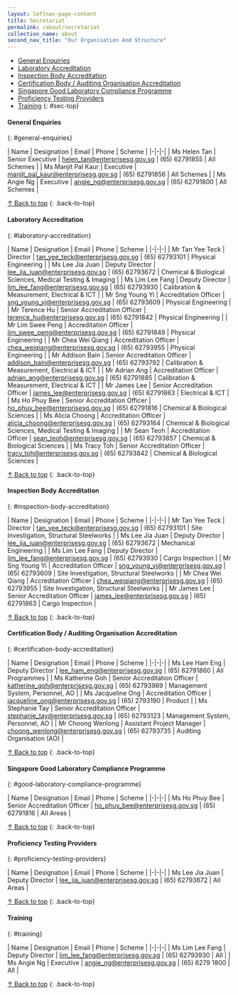 ```yaml
---
layout: leftnav-page-content
title: Secretariat
permalink: /about/secretariat
collection_name: about
second_nav_title: "Our Organisation And Structure"
---
```


* [General Enquiries](#general-enquiries)
* [Laboratory Accreditation](#laboratory-accreditation)
* [Inspection Body Accreditation](#inspection-body-accreditation)
* [Certification Body / Auditing Organisation Accreditation](#certification-body-accreditation)
* [Singapore Good Laboratory Compliance Programme](#good-laboratory-compliance-programme)
* [Proficiency Testing Providers](#proficiency-testing-providers)
* [Training](#training)
{: #sec-top}

#### General Enquiries
{: #general-enquiries}

| Name | 	Designation | Email | Phone | Scheme |
|-|-|-|
| Ms Helen Tan | Senior Executive | [helen_tan@enterprisesg.gov.sg](mailto:helen_tan@enterprisesg.gov.sg) | (65) 62791855 | All Schemes |
| Ms Manjit Pal Kaur | Executive | [manjit_pal_kaur@enterprisesg.gov.sg](mailto:manjit_pal_kaur@enterprisesg.gov.sg) | (65) 62791856 | All Schemes |
| Ms Angie Ng | Executive | [angie_ng@enterprisesg.gov.sg](mailto:angie_ng@enterprisesg.gov.sg) | (65) 62791800 | All Schemes |

[↑ Back to top](#sec-top)
{: .back-to-top}

#### Laboratory Accreditation
{: #laboratory-accreditation}

| Name | 	Designation | Email | Phone | Scheme |
|-|-|-|
| Mr Tan Yee Teck | Director | [tan_yee_teck@enterprisesg.gov.sg](mailto:tan_yee_teck@enterprisesg.gov.sg) | (65) 62793101 | Physical Engineering |
| Ms Lee Jia Juan | Deputy Director | [lee_jia_juan@enterprisesg.gov.sg](mailto:lee_jia_juan@enterprisesg.gov.sg) | (65) 62793672 | Chemical & Biological Sciences, Medical Testing & Imaging |
| Ms Lim Lee Fang | Deputy Director | [lim_lee_fang@enterprisesg.gov.sg](mailto:lim_lee_fang@enterprisesg.gov.sg) | (65) 62793930 | Calibration & Measurement, Electrical & ICT |
| Mr Sng Young Yi | Accreditation Officer | [sng_young_yi@enterprisesg.gov.sg](mailto:sng_young_yi@enterprisesg.gov.sg) | (65) 62793609 | Physical Engineering |
| Mr Terence Hu | Senior Accreditation Officer | [terence_hu@enterprisesg.gov.sg](mailto:terence_hu@enterprisesg.gov.sg) | (65) 62791842 | Physical Engineering |
| Mr Lim Swee Peng | Accreditation Officer | [lim_swee_peng@enterprisesg.gov.sg](mailto:lim_swee_peng@enterprisesg.gov.sg) | (65) 62791849 | Physical Engineering |
| Mr Chea Wei Qiang | Accreditation Officer | [chea_weiqiang@enterprisesg.gov.sg](mailto:chea_weiqiang@enterprisesg.gov.sg) | (65) 62793955 | Physical Engineering |
| Mr Addison Bain | Senior Accreditation Officer | [addison_bain@enterprisesg.gov.sg](mailto:addison_bain@enterprisesg.gov.sg) | (65) 62793792 | Calibration & Measurement, Electrical & ICT |
| Mr Adrian Ang | Accreditation Officer | [adrian_ang@enterprisesg.gov.sg](mailto:adrian_ang@enterprisesg.gov.sg) | (65) 62791885 | Calibration & Measurement, Electrical & ICT |
| Mr James Lee | Senior Accreditation Officer | [james_lee@enterprisesg.gov.sg](mailto:james_lee@enterprisesg.gov.sg) | (65) 62791863 | Electrical & ICT |
| Ms Ho Phuy Bee | Senior Accreditation Officer | [ho_phuy_bee@enterprisesg.gov.sg](mailto:ho_phuy_bee@enterprisesg.gov.sg) | (65) 62791816 | Chemical & Biological Sciences |
| Ms Alicia Choong | Accreditation Officer | [alicia_choong@enterprisesg.gov.sg](mailto:alicia_choong@enterprisesg.gov.sg) | (65) 62793164 | Chemical & Biological Sciences, Medical Testing & Imaging |
| Mr Sean Teoh | Accreditation Officer | [sean_teoh@enterprisesg.gov.sg](mailto:sean_teoh@enterprisesg.gov.sg) | (65) 62793857 | Chemical & Biological Sciences |
| Ms Tracy Toh | Senior Accreditation Officer | [tracy_toh@enterprisesg.gov.sg](mailto:tracy_toh@enterprisesg.gov.sg) | (65) 62793842 | Chemical & Biological Sciences |

[↑ Back to top](#sec-top)
{: .back-to-top}

#### Inspection Body Accreditation
{: #inspection-body-accreditation}

| Name | 	Designation | Email | Phone | Scheme |
|-|-|-|
| Mr Tan Yee Teck | Director | [tan_yee_teck@enterprisesg.gov.sg](mailto:tan_yee_teck@enterprisesg.gov.sg) | (65) 62793101 | Site Investigation, Structural Steelworks |
| Ms Lee Jia Juan | Deputy Director | [lee_jia_juan@enterprisesg.gov.sg](mailto:lee_jia_juan@enterprisesg.gov.sg) | (65) 62793672 | Mechanical Engineering |
| Ms Lim Lee Fang | Deputy Director | [lim_lee_fang@enterprisesg.gov.sg](mailto:lim_lee_fang@enterprisesg.gov.sg) | (65) 62793930 | Cargo Inspection |
| Mr Sng Young Yi | Accreditation Officer | [sng_young_yi@enterprisesg.gov.sg](mailto:sng_young_yi@enterprisesg.gov.sg) | (65) 62793609 | Site Investigation, Structural Steelworks |
| Mr Chea Wei Qiang | Accreditation Officer | [chea_weiqiang@enterprisesg.gov.sg](mailto:chea_weiqiang@enterprisesg.gov.sg) | (65) 62793955 | Site Investigation, Structural Steelworks |
| Mr James Lee | Senior Accreditation Officer | [james_lee@enterprisesg.gov.sg](mailto:james_lee@enterprisesg.gov.sg) | (65) 62791863 | Cargo Inspection |

[↑ Back to top](#sec-top)
{: .back-to-top}

#### Certification Body / Auditing Organisation Accreditation
{: #certification-body-accreditation}

| Name | 	Designation | Email | Phone | Scheme |
|-|-|-|
| Ms Lee Ham Eng | Deputy Director | [lee_ham_eng@enterprisesg.gov.sg](mailto:lee_ham_eng@enterprisesg.gov.sg) | (65) 62791860 | All Programmes |
| Ms Katherine Goh | Senior Accreditation Officer | [katherine_goh@enterprisesg.gov.sg](mailto:katherine_goh@enterprisesg.gov.sg) | (65) 62793989 | Management System, Personnel, AO |
| Ms Jacqueline Ong | Accreditation Officer | [jacqueline_ong@enterprisesg.gov.sg](mailto:jacqueline_ong@enterprisesg.gov.sg) | (65) 2793190 | Product |
| Ms Stephanie Tay | Senior Accreditation Officer | [stephanie_tay@enterprisesg.gov.sg](mailto:stephanie_tay@enterprisesg.gov.sg) | (65) 62793123 | Management System, Personnel, AO |
| Mr Choong Wenlong | Assistant Project Manager | [choong_wenlong@enterprisesg.gov.sg](mailto:choong_wenlong@enterprisesg.gov.sg) | (65) 62793735 | Auditing Organisation (AO) |

[↑ Back to top](#sec-top)
{: .back-to-top}

#### Singapore Good Laboratory Compliance Programme
{: #good-laboratory-compliance-programme}

| Name | 	Designation | Email | Phone | Scheme |
|-|-|-|
| Ms Ho Phuy Bee | Senior Accreditation Officer | [ho_phuy_bee@enterprisesg.gov.sg](mailto:ho_phuy_bee@enterprisesg.gov.sg) | (65) 62791816 | All Areas |

[↑ Back to top](#sec-top)
{: .back-to-top}

#### Proficiency Testing Providers
{: #proficiency-testing-providers}

| Name | 	Designation | Email | Phone | Scheme |
|-|-|-|
| Ms Lee Jia Juan | Deputy Director | [lee_jia_juan@enterprisesg.gov.sg](mailto:lee_jia_juan@enterprisesg.gov.sg) | (65) 62793672 | All Areas |

[↑ Back to top](#sec-top)
{: .back-to-top}

#### Training
{: #training}

| Name | 	Designation | Email | Phone | Scheme |
|-|-|-|
| Ms Lim Lee Fang | Deputy Director | [lim_lee_fang@enterprisesg.gov.sg](mailto:lim_lee_fang@enterprisesg.gov.sg) | (65) 62793930 | All |
| Ms Angie Ng | Executive | [angie_ng@enterprisesg.gov.sg](mailto:angie_ng@enterprisesg.gov.sg) | (65) 6279 1800 | All |

[↑ Back to top](#sec-top)
{: .back-to-top}
